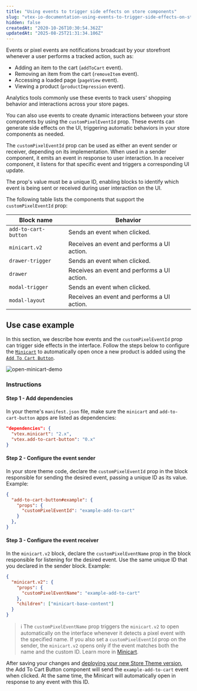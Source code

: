 ```yaml
---
title: "Using events to trigger side effects on store components"
slug: "vtex-io-documentation-using-events-to-trigger-side-effects-on-store-components"
hidden: false
createdAt: "2020-10-26T10:30:54.362Z"
updatedAt: "2025-08-25T21:31:34.106Z"
---
```


Events or pixel events are notifications broadcast by your storefront whenever a user performs a tracked action, such as:

- Adding an item to the cart (`addToCart` event).
- Removing an item from the cart (`removeItem` event).
- Accessing a loaded page (`pageView` event).
- Viewing a product (`productImpression` event).

Analytics tools commonly use these events to track users' shopping behavior and interactions across your store pages.

You can also use events to create dynamic interactions between your store components by using the `customPixelEventId` prop. These events can generate side effects on the UI, triggering automatic behaviors in your store components as needed.

The `customPixelEventId` prop can be used as either an event sender or receiver, depending on its implementation. When used in a sender component, it emits an event in response to user interaction. In a receiver component, it listens for that specific event and triggers a corresponding UI update.

The prop's value must be a unique ID, enabling blocks to identify which event is being sent or received during user interaction on the UI.

The following table lists the components that support the `customPixelEventId` prop:

| Block name | Behavior |
| -------------------- | --------------------------------------------------- |
| `add-to-cart-button` | Sends an event when clicked.           |
| `minicart.v2` | Receives an event and performs a UI action. |
| `drawer-trigger` | Sends an event when clicked.          |
| `drawer` | Receives an event and performs a UI action. |
| `modal-trigger` | Sends an event when clicked.           |
| `modal-layout` | Receives an event and performs a UI action. |

## Use case example

In this section, we describe how events and the `customPixelEventId` prop can trigger side effects in the interface. Follow the steps below to configure the [`Minicart`](https://developers.vtex.com/docs/apps/vtex.minicart) to automatically open once a new product is added using the [`Add To Cart Button`](https://developers.vtex.com/docs/apps/vtex.add-to-cart-button).

![open-minicart-demo](https://cdn.jsdelivr.net/gh/vtexdocs/dev-portal-content@main/images/vtex-io-documentation-using-events-to-trigger-side-effects-on-store-components-0.gif)

### Instructions

#### Step 1 - Add dependencies

In your theme's `manifest.json` file, make sure the `minicart` and `add-to-cart-button` apps are listed as dependencies:

  ```json
  "dependencies": {
    "vtex.minicart": "2.x",
    "vtex.add-to-cart-button": "0.x"
  }
  ```

#### Step 2 - Configure the event sender

In your store theme code, declare the `customPixelEventId` prop in the block responsible for sending the desired event, passing a unique ID as its value. Example:

  ```json
  {
    "add-to-cart-button#example": {
      "props": {
        "customPixelEventId": "example-add-to-cart"
      }
    },
  }
  ```

#### Step 3 - Configure the event receiver

In the `minicart.v2` block, declare the `customPixelEventName` prop in the block responsible for listening for the desired event. Use the same unique ID that you declared in the sender block. Example:

  ```json
  {
    "minicart.v2": {
      "props": {
        "customPixelEventName": "example-add-to-cart"
      },
      "children": ["minicart-base-content"]
    }
  }
  ```

>ℹ The `customPixelEventName` prop triggers the `minicart.v2` to open automatically on the interface whenever it detects a pixel event with the specified name. If you also set a `customPixelEventId` prop on the sender, the `minicart.v2` opens only if the event matches both the name and the custom ID. Learn more in [Minicart](https://developers.vtex.com/docs/apps/vtex.minicart).

After saving your changes and [deploying your new Store Theme version](https://developers.vtex.com/docs/guides/vtex-io-documentation-making-your-new-app-version-publicly-available), the Add To Cart Button component will send the `example-add-to-cart` event when clicked. At the same time, the Minicart will automatically open in response to any event with this ID.
